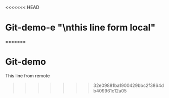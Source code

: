<<<<<<< HEAD
# Git-demo-e "\nthis line form local" 
=======
# Git-demo
This line from remote
>>>>>>> 32e09881ba1900429bbc2f3864db409961c12a05
